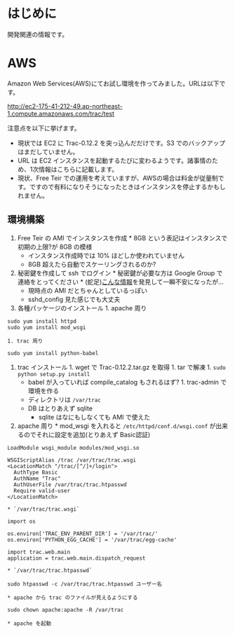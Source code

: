 # はじめに #

開発関連の情報です。

# AWS #
Amazon Web Services(AWS)にてお試し環境を作ってみました。URLは以下です。

http://ec2-175-41-212-49.ap-northeast-1.compute.amazonaws.com/trac/test

注意点を以下に挙げます。
  * 現状では EC2 に Trac-0.12.2 を突っ込んだだけです。S3 でのバックアップはまだしていません。
  * URL は EC2 インスタンスを起動するたびに変わるようです。諸事情のため、1次情報はこちらに記載します。
  * 現状、Free Teir での運用を考えていますが、AWSの場合は料金が従量制です。ですので有料になりそうになったときはインスタンスを停止するかもしれません。

## 環境構築 ##
  1. Free Teir の AMI でインスタンスを作成
    * 8GB という表記はインスタンスで初期の上限?が 8GB の模様
      * インスタンス作成時では 10% ほどしか使われていません
      * 8GB 超えたら自動でスケーリングされるのか?
  1. 秘密鍵を作成して ssh でログイン
    * 秘密鍵が必要な方は Google Group で連絡をとってください
    * (蛇足)[こんな情報](http://www.studio-fix.com/blog/kaoru/2009/05/17/post175/)を発見して一瞬不安になったが...
      * 現時点の AMI だとちゃんとしているっぽい
      * sshd\_config 見た感じでも大丈夫
  1. 各種パッケージのインストール
    1. apache 周り
```
sudo yum install httpd
sudo yum install mod_wsgi
```
    1. trac 周り
```
sudo yum install python-babel
```
  1. trac インストール
    1. wget で Trac-0.12.2.tar.gz を取得
    1. tar で解凍
    1. `sudo python setup.py install`
      * babel が入っていれば compile\_catalog もされるはず?
    1. trac-admin で環境を作る
      * ディレクトリは `/var/trac`
      * DB はとりあえず sqlite
        * sqlite はなにもしなくても AMI で使えた
  1. apache 周り
    * mod\_wsgi を入れると `/etc/httpd/conf.d/wsgi.conf` が出来るのでそれに設定を追加(とりあえず Basic認証)
```
LoadModule wsgi_module modules/mod_wsgi.so

WSGIScriptAlias /trac /var/trac/trac.wsgi
<LocationMatch "/trac/[^/]+/login">
  AuthType Basic
  AuthName "Trac"
  AuthUserFile /var/trac/trac.htpasswd
  Require valid-user
</LocationMatch>
```
    * `/var/trac/trac.wsgi`
```
import os

os.environ['TRAC_ENV_PARENT_DIR'] = '/var/trac/'
os.environ['PYTHON_EGG_CACHE'] = '/var/trac/egg-cache'

import trac.web.main
application = trac.web.main.dispatch_request
```
    * `/var/trac/trac.htpasswd`
```
sudo htpasswd -c /var/trac/trac.htpasswd ユーザー名
```
    * apache から trac のファイルが見えるようにする
```
sudo chown apache:apache -R /var/trac
```
    * apache を起動